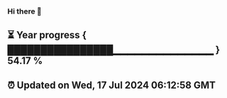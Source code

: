 ### Hi there 👋
⏳ Year progress { ████████████████▁▁▁▁▁▁▁▁▁▁▁▁▁▁ } 54.17 %
---
⏰ Updated on Wed, 17 Jul 2024 06:12:58 GMT
---
